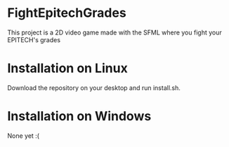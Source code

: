 # FightEpitechGrades
This project is a 2D video game made with the SFML where you fight your EPITECH's grades


# Installation on Linux
Download the repository on your desktop and run install.sh.


# Installation on Windows
None yet :(